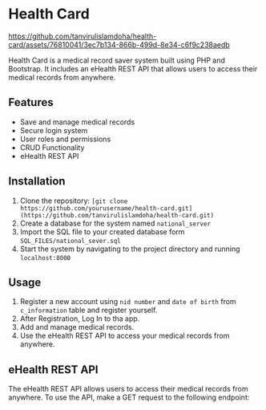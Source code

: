 # Health Card



https://github.com/tanvirulislamdoha/health-card/assets/76810041/3ec7b134-866b-499d-8e34-c6f9c238aedb




Health Card is a medical record saver system built using PHP and Bootstrap. It includes an eHealth REST API that allows users to access their medical records from anywhere.

## Features

- Save and manage medical records
- Secure login system
- User roles and permissions
- CRUD Functionality
- eHealth REST API

## Installation

1. Clone the repository: `[git clone https://github.com/yourusername/health-card.git](https://github.com/tanvirulislamdoha/health-card.git)`
2. Create a database for the system named `national_server`
3. Import the SQL file to your created database form `SQL_FILES/national_sever.sql`
4. Start the system by navigating to the project directory and running `localhost:8000`

## Usage

1. Register a new account using `nid number` and `date of birth` from `c_information` table and register yourself.
2. After Registration, Log In to tha app.
3. Add and manage medical records.
4. Use the eHealth REST API to access your medical records from anywhere.

## eHealth REST API

The eHealth REST API allows users to access their medical records from anywhere. To use the API, make a GET request to the following endpoint:


